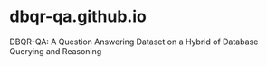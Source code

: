 # dbqr-qa.github.io
DBQR-QA: A Question Answering Dataset on a Hybrid of Database Querying and Reasoning
